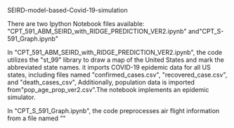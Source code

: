 SEIRD-model-based-Covid-19-simulation

There are two Ipython Notebook files available:
"CPT_591_ABM_SEIRD_with_RIDGE_PREDICTION_VER2.ipynb" and"CPT_S-591_Graph.ipynb"

In "CPT_591_ABM_SEIRD_with_RIDGE_PREDICTION_VER2.ipynb", the code utilizes the "st_99" library to draw a map of the United States and mark the abbreviated state names. it imports COVID-19 epidemic data for all US states, including files named "confirmed_cases.csv", "recovered_case.csv", and "death_cases_csv", Additionally, population data is imported from"pop_age_prop_ver2.csv".The notebook implements an epidemic simulator.

In "CPT_S_591_Graph.ipynb", the code preprocesses air flight information from a file named "" 
